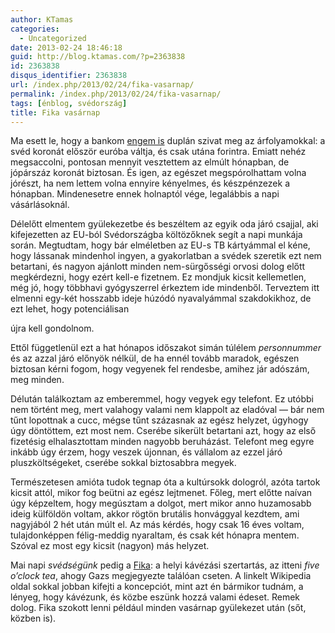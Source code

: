 ```yaml
---
author: KTamas
categories:
  - Uncategorized
date: 2013-02-24 18:46:18
guid: http://blog.ktamas.com/?p=2363838
id: 2363838
disqus_identifier: 2363838
url: /index.php/2013/02/24/fika-vasarnap/
permalink: /index.php/2013/02/24/fika-vasarnap/
tags: [énblog, svédország]
title: Fika vasárnap
---
```


Ma esett le, hogy a bankom [engem is](https://twitter.com/sldblog/status/304713163511844864) duplán szivat meg az árfolyamokkal: a svéd koronát először euróba váltja, és csak utána forintra. Emiatt nehéz megsaccolni, pontosan mennyit vesztettem az elmúlt hónapban, de jópárszáz koronát biztosan. És igen, az egészet megspórolhattam volna jórészt, ha nem lettem volna ennyire kényelmes, és készpénzezek a hónapban. Mindenesetre ennek holnaptól vége, legalábbis a napi vásárlásoknál.

Délelőtt elmentem gyülekezetbe és beszéltem az egyik oda járó csajjal, aki kifejezetten az EU-ból Svédországba költözőknek segít a napi munkája során. Megtudtam, hogy bár elméletben az EU-s TB kártyámmal el kéne, hogy lássanak mindenhol ingyen, a gyakorlatban a svédek szeretik ezt nem betartani, és nagyon ajánlott minden nem-sürgősségi orvosi dolog előtt megkérdezni, hogy ezért kell-e fizetnem. Ez mondjuk kicsit kellemetlen, még jó, hogy többhavi gyógyszerrel érkeztem ide mindenből. Terveztem itt elmenni egy-két hosszabb ideje húzódó nyavalyámmal szakdokikhoz, de ezt lehet, hogy potenciálisan
  
újra kell gondolnom.

Ettől függetlenül ezt a hat hónapos időszakot simán túlélem _personnummer_ és az azzal járó előnyök nélkül, de ha ennél tovább maradok, egészen biztosan kérni fogom, hogy vegyenek fel rendesbe, amihez jár adószám, meg minden.

Délután találkoztam az emberemmel, hogy vegyek egy telefont. Ez utóbbi nem történt meg, mert valahogy valami nem klappolt az eladóval &#8212; bár nem tűnt lopottnak a cucc, mégse tűnt százasnak az egész helyzet, úgyhogy úgy döntöttem, ezt most nem. Cserébe sikerült betartani azt, hogy az első fizetésig elhalasztottam minden nagyobb beruházást. Telefont meg egyre inkább úgy érzem, hogy veszek újonnan, és vállalom az ezzel járó pluszköltségeket, cserébe sokkal biztosabbra megyek.

Természetesen amióta tudok tegnap óta a kultúrsokk dologról, azóta tartok kicsit attól, mikor fog beütni az egész lejtmenet. Főleg, mert előtte naívan úgy képzeltem, hogy megúsztam a dolgot, mert mikor anno huzamosabb ideig külföldön voltam, akkor rögtön brutális honvággyal kezdtem, ami nagyjából 2 hét után múlt el. Az más kérdés, hogy csak 16 éves voltam, tulajdonképpen félig-meddig nyaraltam, és csak két hónapra mentem. Szóval ez most egy kicsit (nagyon) más helyzet. 

Mai napi _svédségünk_ pedig a [Fika](http://en.wikipedia.org/wiki/Fika_(coffee_break)): a helyi kávézási szertartás, az itteni _five o&#8217;clock tea_, ahogy Gazs megjegyezte találóan cseten. A linkelt Wikipedia oldal sokkal jobban kifejti a koncepciót, mint azt én bármikor tudnám, a lényeg, hogy kávézunk, és közbe eszünk hozzá valami édeset. Remek dolog. Fika szokott lenni például minden vasárnap gyülekezet után (sőt, közben is).

